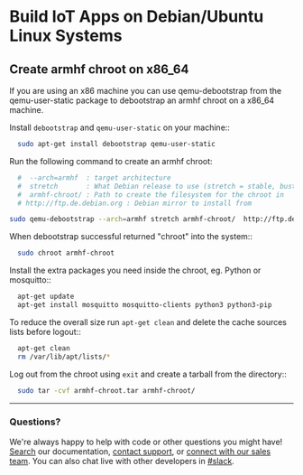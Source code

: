 # Build IoT Apps on Debian/Ubuntu Linux Systems


## Create armhf chroot on x86_64

If you are using an x86 machine you can use qemu-debootstrap
from the qemu-user-static package to debootstrap an armhf chroot on a x86_64 machine.

Install ``debootstrap`` and ``qemu-user-static`` on your machine::

```bash
  sudo apt-get install debootstrap qemu-user-static 
```  
 
Run the following command to create an armhf chroot:

```bash
  #  --arch=armhf  : target architecture
  #  stretch       : What Debian release to use (stretch = stable, buster = testing, sid = unstable)
  #  armhf-chroot/ : Path to create the filesystem for the chroot in
  # http://ftp.de.debian.org : Debian mirror to install from       

sudo qemu-debootstrap --arch=armhf stretch armhf-chroot/  http://ftp.de.debian.org
```

When debootstrap successful returned "chroot" into the system::

```bash
  sudo chroot armhf-chroot
```


Install the extra packages you need inside the chroot, eg. Python or mosquitto::

```bash
  apt-get update
  apt-get install mosquitto mosquitto-clients python3 python3-pip
````

To reduce the overall size run ``apt-get clean`` and delete the cache sources lists before logout::

```bash
  apt-get clean
  rm /var/lib/apt/lists/*
```

Log out from the chroot using ``exit`` and create a tarball from the directory::

```bash
  sudo tar -cvf armhf-chroot.tar armhf-chroot/
```



---


### Questions?
We're always happy to help with code or other questions you might have! [Search](https://docs.ionoid.io/#/) our documentation, [contact support](support@ionoid.io), or [connect with our sales team](support@opendevices.io). You can also chat live with other developers in  [#slack](https://ionoidcommunity.slack.com/messages).
